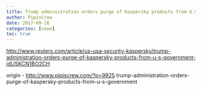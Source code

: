 ```yaml
---
title: Trump administration orders purge of Kaspersky products from U.S. government
author: PipisCrew
date: 2017-09-16
categories: [news]
toc: true
---
```


http://www.reuters.com/article/us-usa-security-kaspersky/trump-administration-orders-purge-of-kaspersky-products-from-u-s-government-idUSKCN1BO2CH

origin - http://www.pipiscrew.com/?p=9925 trump-administration-orders-purge-of-kaspersky-products-from-u-s-government